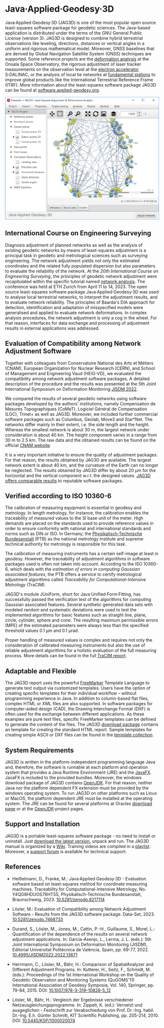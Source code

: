 Java·Applied·Geodesy·3D
=======================
Java·Applied·Geodesy·3D (JAG3D) is one of the most popular open source least-squares software package for geodetic sciences. The Java-based application is distributed under the terms of the GNU General Public License (version 3). JAG3D is designed to combine hybrid terrestrial observations like leveling, directions, distances or vertical angles in a uniform and rigorous mathematical model. Moreover, GNSS baselines that are derived by Global Navigation Satellite System (GNSS) techniques are supported. Some reference projects are the [deformation analysis](https://software.applied-geodesy.org/en/deformation_analysis) at the Onsala Space Observatory, the rigorous adjustment of laser tracker measurements on the observation level at the [electron accelerator](https://software.applied-geodesy.org/en/electron_accelerator) S‑DALINAC, or the analysis of local tie networks at [fundamental stations](https://software.applied-geodesy.org/en/fundamental_station) to improve global products like the International Terrestrial Reference Frame (ITRF). More information about the least-squares software package JAG3D can be found at [software.applied-geodesy.org](https://software.applied-geodesy.org/)</a>.

![Java Applied Geodesy 3D (JAG3D)](/.images/jag3d.png?raw=true "Java·Applied·Geodesy·3D (JAG3D)")

International Course on Engineering Surveying
---------------------------------------------
Diagnosis adjustment of planned networks as well as the analysis of existing geodetic networks by means of least-squares adjustment is a principal task in geodetic and metrological sciences such as surveying engineering. The network adjustment yields not only the estimated coordinates and the related fully populated dispersion but also parameters to evaluate the reliability of the network. At the *20th International Course on Engineering Surveying*, the principles of geodetic network adjustment were recapitulated within the specific tutorial named [network analysis](https://software.applied-geodesy.org/en/quality_assurance). The conference was held at ETH Zurich from April 11 to 14, 2023. The open source least-squares software package Java·Applied·Geodesy·3D was used to analyse local terrestrial networks, to interpret the adjustment results, and to evaluate network reliability. The principles of Baarda's DIA approach for detection, identification and adaptation of misspecified models were generalised and applied to evaluate network deformations. In complex analysis procedures, the network adjustment is only a cog in the wheel. For that reason, interfaces for data exchange and processing of adjustment results in external applications was addressed.


Evaluation of Compatibility among Network Adjustment Software
-------------------------------------------------------------
Together with colleagues from Conservatoire National des Arts et Métiers (CNAM), European Organization for Nuclear Research (CERN), and School of Management and Engineering Vaud (HEIG-VD), we evaluated the compatibility among network adjustment software packages. A detailed description of the procedure and the results was presented at the 5th Joint International Symposium on Deformation Monitoring [JISDM 2022](https://jisdm2022.webs.upv.es). 

We compared the results of several geodetic networks using software packages developed by the authors' institutions, namely Compensation de Mesures Topographiques (CoMeT), Logiciel Général de Compensation (LGC), Trinet+ as well as JAG3D. Moreover, we included further commercial software packages such as Columbus, Geolab, Move3 and Star*Net. The networks differ mainly in their extent, i.e. the side length and the height. Whereas the smallest network is about 30 m, the largest network under consideration is about 40 km. The height component varies in a range from 30 m to 2.5 km. The raw data and the obtained results can be found on the official [CNAM website](https://comet.esgt.cnam.fr/comparisons).

It is a very important initiative to ensure the quality of adjustment packages. For that reason, the results obtained by JAG3D are available. The largest network extent is about 40 km, and the curvature of the Earth can no longer be neglected. The results obtained by JAG3D differ by about 20 µm for the horizontal and the vertical component w.r.t. the designed values. [JAG3D offers comparable results](https://doi.org/10.5281/zenodo.7468733) to reputable software packages.


Verified according to ISO 10360-6
-------------------------------------
The calibration of measuring equipment is essential in geodesy and metrology. In length metrology, for instance, the calibration enables the traceability of measured values to the SI base unit of the meter. High demands are placed on the standards used to provide reference values in order to ensure conformity with national and international standards and norms such as DIN or ISO. In Germany, the [Physikalisch-Technische Bundesanstalt](https://www.ptb.de/) (PTB) as the national metrology institute and supreme technical authority for metrology is responsible for this task.

The calibration of measuring instruments has a certain self-image at least in geodesy. However, the traceability of adjustment algorithms in software packages used is often not taken into account. According to the ISO 10360-6, which deals with the _estimation of errors in computing Gaussian associated features_, the PTB offers a service to certify metrological adjustment algorithms called _Traceability for Computational-Intensive Metrology_ (TraCIM).

JAG3D's module JUniForm, short for Java·Unified·Form·Fitting, has successfully passed the verification test of the algorithms for computing Gaussian associated features. Several synthetic generated data sets with modeled random and systematic deviations were used to test the implemented algorithms for basic features such as straight line, plane, circle, cylinder, sphere and cone. The resulting maximum permissible errors (MPE) of the estimated parameters were always less than the specified threshold values 0.1 μm and 0.1 μrad.

Proper handling of measured values is complex and requires not only the consideration of calibrated measuring instruments but also the use of reliable adjustment algorithms for a holistic evaluation of the full measuring process. More details can be found in the full [TraCIM report](https://software.applied-geodesy.org/doc/PTB_TraCIM_Test_Report_JAG3D.pdf).


Adaptable and Flexible
----------------------
The JAG3D report uses the powerful [FreeMarker](https://freemarker.apache.org) Template Language to generate text output via customized templates. Users have the option of creating specific templates for their individual workflow – without programming experience in Java. In addition to column-based flat files, complex HTML or XML files are also supported. In software packages for computer-aided design (CAD), the Drawing Interchange Format (DXF) is often used for the exchange between different applications. As these examples are pure text files, specific FreeMarker templates can be defined to generate the content of the files. The JAG3D [download package](https://github.com/applied-geodesy/jag3d/releases/latest) contains an template for creating the standard HTML report. Sample templates for creating simple ASCII or DXF files can be found in the [template collection](https://github.com/loesler/jag3d_templates).


System Requirements
-------------------
JAG3D is written in the platform-independent programming language Java and, therefore, the software is runnable at each platform and operation system that provides a Java Runtime Environment (JRE) and the [JavaFX](https://openjfx.io). JavaFX is included to the provided bundles. Moreover, the windows download package of JAG3D contains [OpenJDK](https://openjdk.java.net). For that reason, neither Java nor the platform dependent FX extension must be provided by the windows operating system. To run JAG3D on other platforms such as Linux or MacOS, the platform dependent JRE must be installed at the operating system. The JRE can be found for several platforms at Oracles [download page](https://java.oracle.com) or at the [OpenJDK](https://openjdk.java.net)-project pages.


Support and Installation
------------------------
JAG3D is a portable least-squares software package - no need to install or uninstall. Just [download the latest version](https://github.com/applied-geodesy/jag3d/releases/latest), unpack and run. The JAG3D manual is organized by a [Wiki](https://software.applied-geodesy.org/wiki/). Training videos are compiled in a [playlist](https://www.youtube.com/playlist?list=PLyOqiH7SWWC94Zmi5TVT7ClDqQWNrjbJ1). Moreover, a [support forum](https://software.applied-geodesy.org/forum/) is available for technical support. 


References
----------
- Heißelmann, D., Franke, M.: Java·Applied·Geodesy·3D - Evaluation software based on least-squares method for coordinate measuring machines. Traceability for Computational-Intensive Metrology, No. Y4QG8HDUOS76HT5S, Physikalisch-Technische Bundesanstalt, Braunschweig, 2023. [10.5281/zenodo.8217114](https://doi.org/10.5281/zenodo.8217114)

- Lösler, M.: Evaluation of Compatibility among Network Adjustment Software - Results from the JAG3D software package. Data-Set, 2023. [10.5281/zenodo.7468733](https://doi.org/10.5281/zenodo.7468733)

- Durand, S., Lösler, M., Jones, M., Cattin, P.-H., Guillaume, S., Morel, L.: Quantification of the dependence of the results on several network adjustment applications. In: García-Asenjo, L., Lerma, J. L. (eds.): 5th Joint International Symposium on Deformation Monitoring (JISDM), Editorial Universitat Politècnica de València, Spain, pp. 69-77, 2022. [10.4995/JISDM2022.2022.13671](https://doi.org/10.4995/JISDM2022.2022.13671)

- Herrmann, C., Lösler, M., Bähr, H.: Comparison of SpatialAnalyzer and Different Adjustment Programs. In: Kutterer, H., Seitz, F., Schmidt, M. (eds.): Proceedings of the 1st International Workshop on the Quality of Geodetic Observation and Monitoring Systems (QuGOMS'11) International Association of Geodesy Symposia, Vol. 140, Springer, pp. 79-84, 2015. DOI: [10.1007/978-3-319-10828-5_12](https://doi.org/10.1007/978-3-319-10828-5_12)

- Lösler, M., Bähr, H.: Vergleich der Ergebnisse verschiedener Netzausgleichungsprogramme. In: Zippelt, K. (ed.): Vernetzt und ausgeglichen - Festschrift zur Verabschiedung von Prof. Dr.-Ing. habil. Dr.-Ing. E.h. Günter Schmitt, KIT Scientific Publishing, pp. 205-214, 2010. DOI: [10.5445/KSP/1000020074](https://doi.org/10.5445/KSP/1000020074)
